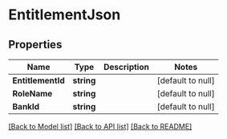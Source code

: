 # EntitlementJson

## Properties
Name | Type | Description | Notes
------------ | ------------- | ------------- | -------------
**EntitlementId** | **string** |  | [default to null]
**RoleName** | **string** |  | [default to null]
**BankId** | **string** |  | [default to null]

[[Back to Model list]](../README.md#documentation-for-models) [[Back to API list]](../README.md#documentation-for-api-endpoints) [[Back to README]](../README.md)


